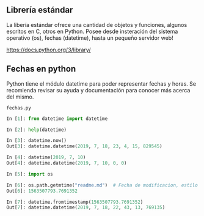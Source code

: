 ## Librería estándar

La libería estándar ofrece una cantidad de objetos y funciones, algunos escritos en C, otros en Python. Posee desde insteración del sistema operativo (os), fechas (datetime), hasta un pequeño servidor web!

https://docs.python.org/3/library/


## Fechas en python

Python tiene el módulo datetime para poder representar fechas y horas. Se recomienda revisar su ayuda y documentación para conocer más acerca del mismo.

`fechas.py`

```python
In [1]: from datetime import datetime

In [2]: help(datetime)

In [3]: datetime.now()
Out[3]: datetime.datetime(2019, 7, 18, 23, 4, 15, 829545)

In [4]: datetime(2019, 7, 10)
Out[4]: datetime.datetime(2019, 7, 10, 0, 0)

In [5]: import os

In [6]: os.path.getmtime("readme.md")  # Fecha de modificacion, estilo C
Out[6]: 1563507793.7691352

In [7]: datetime.fromtimestamp(1563507793.7691352)
Out[7]: datetime.datetime(2019, 7, 18, 22, 43, 13, 769135)
```

